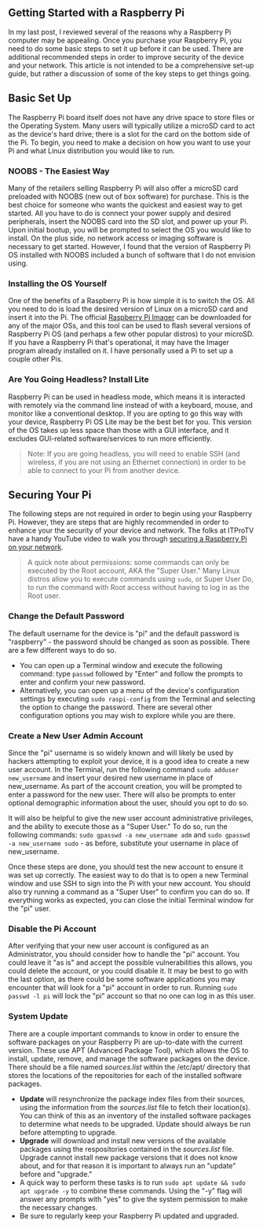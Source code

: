 ## Getting Started with a Raspberry Pi
In my last post, I reviewed several of the reasons why a Raspberry Pi computer may be appealing.  Once you purchase your Raspberry Pi, you need to do some basic steps to set it up before it can be used.  There are  additional recommended steps in order to improve security of the device and your network.  This article is not intended to be a comprehensive set-up guide, but rather a discussion of some of the key steps to get things going.

## Basic Set Up 
The Raspberry Pi board itself does not have any drive space to store files or the Operating System.  Many users will typically utilize a microSD card to act as the device's hard drive; there is a slot for the card on the bottom side of the Pi.  To begin, you need to make a decision on how you want to use your Pi and what Linux distribution you would like to run.

### NOOBS - The Easiest Way
Many of the retailers selling Raspberry Pi will also offer a microSD card preloaded with NOOBS (new out of box software) for purchase.  This is the best choice for someone who wants the quickest and easiest way to get started.  All you have to do is connect your power supply and desired peripherals, insert the NOOBS card into the SD slot, and power up your Pi.  Upon initial bootup, you will be prompted to select the OS you would like to install.  On the plus side, no network access or imaging software is necessary to get started.  However, I found that the version of Raspberry Pi OS installed with NOOBS included a bunch of software that I do not envision using.

### Installing the OS Yourself
One of the benefits of a Raspberry Pi is how simple it is to switch the OS.  All you need to do is load the desired version of Linux on a microSD card and insert it into the Pi.  The official [Raspberry Pi Imager](https://www.raspberrypi.com/software/) can be downloaded for any of the major OSs, and this tool can be used to flash several versions of Raspberry Pi OS (and perhaps a few other popular distros) to your microSD.  If you have a Raspberry Pi that's operational, it may have the Imager program already installed on it.  I have personally used a Pi to set up a couple other Pis.

### Are You Going Headless? Install Lite
Raspberry Pi can be used in headless mode, which means it is interacted with remotely via the command line instead of with a keyboard, mouse, and monitor like a conventional desktop.  If you are opting to go this way with your device, Raspberry Pi OS Lite may be the best bet for you.  This version of the OS takes up less space than those with a GUI interface, and it excludes GUI-related software/services to run more efficiently.
>Note:  If you are going headless, you will need to enable SSH (and wireless, if you are not using an Ethernet connection) in order to be able to connect to your Pi from another device.

## Securing Your Pi
The following steps are not required in order to begin using your Raspberry Pi.  However, they are steps that are highly recommended in order to enhance your the security of your device and network.  The folks at ITProTV have a handy YouTube video to walk you through [securing a Raspberry Pi on your network](https://www.youtube.com/watch?v=ukHcTCdOKrc).  
> A quick note about permissions:  some commands can only be executed by the Root account, AKA the "Super User."  Many Linux distros allow you to execute commands using ```sudo```, or Super User Do, to run the command with Root access without having to log in as the Root user.

### Change the Default Password
The default username for the device is "pi" and the default password is "raspberry" - the password should be changed as soon as possible.  There are a few different ways to do so.  
* You can open up a Terminal window and execute the following command:  type ```passwd``` followed by "Enter" and follow the prompts to enter and confirm your new password.
* Alternatively, you can open up a menu of the device's configuration settings by executing ```sudo raspi-config``` from the Terminal and selecting the option to change the password.  There are several other configuration options you may wish to explore while you are there.

### Create a New User Admin Account
Since the "pi" username is so widely known and will likely be used by hackers attempting to exploit your device, it is a good idea to create a new user account.  In the Terminal, run the following command ```sudo adduser new_username``` and insert your desired new username in place of new_username.  As part of the account creation, you will be prompted to enter a password for the new user.  There will also be prompts to enter optional demographic information about the user, should you opt to do so.  

It will also be helpful to give the new user account administrative privileges, and the ability to execute those as a "Super User."  To do so, run the following commands:  ```sudo gpasswd -a new_username adm``` and ```sudo gpasswd -a new_username sudo``` - as before, substitute your username in place of new_username.

Once these steps are done, you should test the new account to ensure it was set up correctly.  The easiest way to do that is to open a new Terminal window and use SSH to sign into the Pi with your new account.  You should also try running a command as a "Super User" to confirm you can do so.  If everything works as expected, you can close the initial Terminal window for the "pi" user.

### Disable the Pi Account
After verifying that your new user account is configured as an Administrator, you should consider how to handle the "pi" account.  You could leave it "as is" and accept the possible vulnerabilities this allows, you could delete the account, or you could disable it.  It may be best to go with the last option, as there could be some software applications you may encounter that will look for a "pi" account in order to run.  Running ```sudo passwd -l pi``` will lock the "pi" account so that no one can log in as this user.

### System Update
There are a couple important commands to know in order to ensure the software packages on your Raspberry Pi are up-to-date with the current version.  These use APT (Advanced Package Tool), which allows the OS to install, update, remove, and manage the software packages on the device.  There should be a file named _sources.list_ within the /etc/apt/ directory that stores the locations of the repositories for each of the installed software packages.
* __Update__ will resynchronize the package index files from their sources, using the information from the _sources.list_ file to fetch their location(s).  You can think of this as an inventory of the installed software packages to determine what needs to be upgraded.  Update should always be run before attempting to upgrade.
* __Upgrade__ will download and install new versions of the available packages using the respositories contained in the _sources.list_ file.  Upgrade cannot install new package versions that it does not know about, and for that reason it is important to always run an "update" before and "upgrade."
* A quick way to perform these tasks is to run ```sudo apt update && sudo apt upgrade -y``` to combine these commands.  Using the "-y" flag will answer any prompts with "yes" to give the system permission to make the necessary changes.
* Be sure to regularly keep your Raspberry Pi updated and upgraded.
